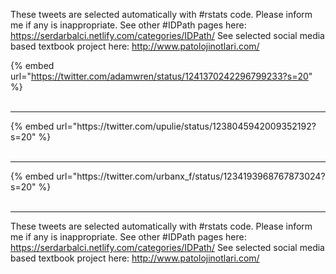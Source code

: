 

These tweets are selected automatically with #rstats code. Please inform me if any is inappropriate.
See other #IDPath pages here: https://serdarbalci.netlify.com/categories/IDPath/ 
See selected social media based textbook project here: http://www.patolojinotlari.com/

{% embed url="https://twitter.com/adamwren/status/1241370242296799233?s=20" %}<br>
<br>
<hr>
{% embed url="https://twitter.com/upulie/status/1238045942009352192?s=20" %}<br>
<br>
<hr>
{% embed url="https://twitter.com/urbanx_f/status/1234193968767873024?s=20" %}<br>
<br>
<hr>


These tweets are selected automatically with #rstats code. Please inform me if any is inappropriate.
See other #IDPath pages here: https://serdarbalci.netlify.com/categories/IDPath/ 
See selected social media based textbook project here: http://www.patolojinotlari.com/
